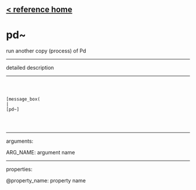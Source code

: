 [< reference home](ceammc_lib.html)
---

# pd~


run another copy (process) of Pd

---

detailed description
<br>


---


```



[message_box(                                 
|
[pd~]


            
```

---
arguments:

ARG_NAME: argument name<br>

---
properties:

@property_name: property name<br>

